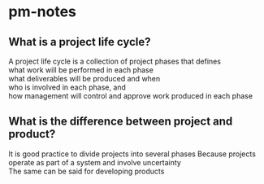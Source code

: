 # pm-notes

## What is a project life cycle?<br>
A project life cycle is a collection of project phases that defines<br>
what work will be performed in each phase<br>
what deliverables will be produced and when<br>
who is involved in each phase, and<br>
how management will control and approve work produced in each phase<br>

## What is the difference between project and product?<br>
 It is good practice to divide projects into several phases
Because projects operate as part of a system and involve uncertainty<br>
 The same can be said for developing products



